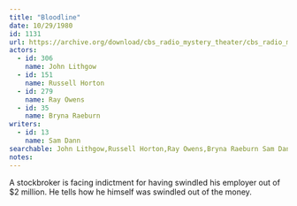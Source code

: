 ```yaml
---
title: "Bloodline"
date: 10/29/1980
id: 1131
url: https://archive.org/download/cbs_radio_mystery_theater/cbs_radio_mystery_theater-1101-1150.zip/cbs_radio_mystery_theater-1101-1150%2Fcbsrmt_1131_bloodline.mp3
actors:  
  - id: 306
    name: John Lithgow  
  - id: 151
    name: Russell Horton  
  - id: 279
    name: Ray Owens  
  - id: 35
    name: Bryna Raeburn
writers:  
  - id: 13
    name: Sam Dann
searchable: John Lithgow,Russell Horton,Ray Owens,Bryna Raeburn Sam Dann
notes:  
---
```

A stockbroker is facing indictment for having swindled his employer out of $2 million. He tells how he himself was swindled out of the money.
